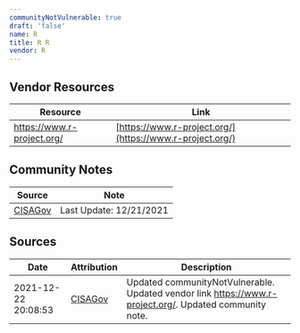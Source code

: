 ```yaml
---
communityNotVulnerable: true
draft: 'false'
name: R
title: R R
vendor: R
---
```


## Vendor Resources
| Resource | Link |
| --- | --- |
| https://www.r-project.org/ | [https://www.r-project.org/](https://www.r-project.org/) |


## Community Notes
| Source | Note |
| --- | --- |
| [CISAGov](https://raw.githubusercontent.com/cisagov/log4j-affected-db/develop/README.md) | Last Update: 12/21/2021 |

## Sources
| Date | Attribution | Description |
| --- | --- | --- |
| 2021-12-22 20:08:53 | [CISAGov](https://raw.githubusercontent.com/cisagov/log4j-affected-db/develop/README.md) | Updated communityNotVulnerable. Updated vendor link https://www.r-project.org/. Updated community note.  |
